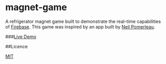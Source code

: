 magnet-game
===========

A refrigerator magnet game built to demonstrate the real-time capabilities of [Firebase](https://www.firebase.com). 
This game was inspired by an app built by [Neil Pomerleau](http://www.neilpomerleau.com/).

###[Live Demo](http://magnets.firebase.com)

##Licence

[MIT](http://firebase.mit-license.org/)
